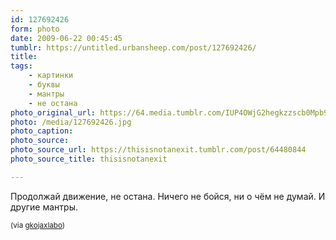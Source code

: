 ```yaml
---
id: 127692426
form: photo
date: 2009-06-22 00:45:45
tumblr: https://untitled.urbansheep.com/post/127692426/
title:
tags:
    - картинки
    - буквы
    - мантры
    - не остана
photo_original_url: https://64.media.tumblr.com/IUP4OWjG2hegkzzscb0Mpb9Ao1_640.jpg
photo: /media/127692426.jpg
photo_caption: 
photo_source:
photo_source_url: https://thisisnotanexit.tumblr.com/post/64480844
photo_source_title: thisisnotanexit

---
```


<p>Продолжай движение, не остана. Ничего не бойся, ни о чём не думай. И другие мантры.</p>

<p><small>(via <a href="http://gkojaxlabo.tumblr.com/post/127626144">gkojaxlabo</a>)</small></p>
